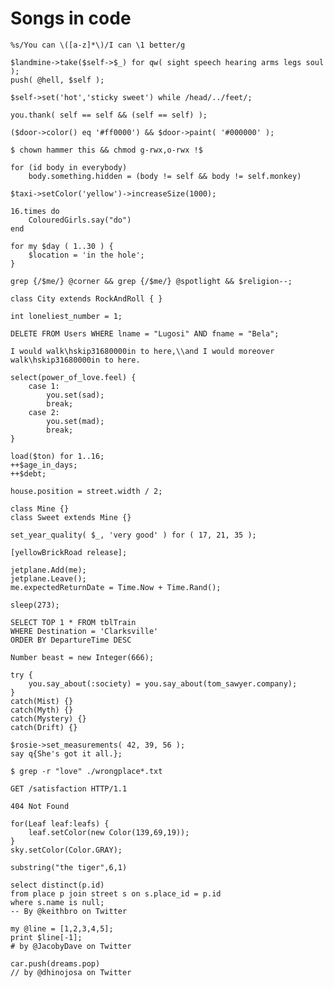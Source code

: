 # Songs in code

    %s/You can \([a-z]*\)/I can \1 better/g

    $landmine->take($self->$_) for qw( sight speech hearing arms legs soul );
    push( @hell, $self );

    $self->set('hot','sticky sweet') while /head/../feet/;

    you.thank( self == self && (self == self) ); 

    ($door->color() eq '#ff0000') && $door->paint( '#000000' );

    $ chown hammer this && chmod g-rwx,o-rwx !$

    for (id body in everybody)
        body.something.hidden = (body != self && body != self.monkey)

    $taxi->setColor('yellow')->increaseSize(1000);

    16.times do
        ColouredGirls.say("do")
    end

    for my $day ( 1..30 ) {
        $location = 'in the hole';
    }

    grep {/$me/} @corner && grep {/$me/} @spotlight && $religion--; 

    class City extends RockAndRoll { }

    int loneliest_number = 1;

    DELETE FROM Users WHERE lname = "Lugosi" AND fname = "Bela";

    I would walk\hskip31680000in to here,\\and I would moreover walk\hskip31680000in to here.

    select(power_of_love.feel) {
        case 1:
            you.set(sad);
            break;
        case 2:
            you.set(mad);
            break;
    }

    load($ton) for 1..16;
    ++$age_in_days;
    ++$debt;

    house.position = street.width / 2;

    class Mine {}
    class Sweet extends Mine {}

    set_year_quality( $_, 'very good' ) for ( 17, 21, 35 );

    [yellowBrickRoad release];

    jetplane.Add(me);
    jetplane.Leave();
    me.expectedReturnDate = Time.Now + Time.Rand();

    sleep(273);

    SELECT TOP 1 * FROM tblTrain
    WHERE Destination = 'Clarksville'
    ORDER BY DepartureTime DESC

    Number beast = new Integer(666);

    try {
        you.say_about(:society) = you.say_about(tom_sawyer.company);
    }
    catch(Mist) {}
    catch(Myth) {}
    catch(Mystery) {}
    catch(Drift) {}

    $rosie->set_measurements( 42, 39, 56 );
    say q{She's got it all.};

    $ grep -r "love" ./wrongplace*.txt

    GET /satisfaction HTTP/1.1

    404 Not Found

    for(Leaf leaf:leafs) {
        leaf.setColor(new Color(139,69,19));
    }
    sky.setColor(Color.GRAY);

    substring("the tiger",6,1)

    select distinct(p.id)
    from place p join street s on s.place_id = p.id
    where s.name is null;
    -- By @keithbro on Twitter

    my @line = [1,2,3,4,5];
    print $line[-1];
    # by @JacobyDave on Twitter

    car.push(dreams.pop)
    // by @dhinojosa on Twitter
